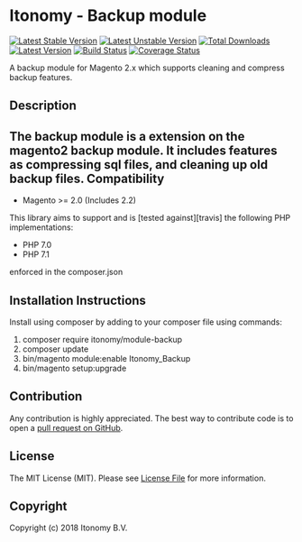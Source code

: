 # Itonomy - Backup module

[![Latest Stable Version](https://poser.pugx.org/itonomy/module-backup/v/stable)](https://packagist.org/packages/itonomy/module-backup)
[![Latest Unstable Version](https://poser.pugx.org/itonomy/module-backup/v/unstable)](https://packagist.org/packages/itonomy/module-backup)
[![Total Downloads](https://poser.pugx.org/itonomy/module-backup/downloads)](https://packagist.org/packages/itonomy/module-backup)
[![Latest Version](https://img.shields.io/packagist/v/itonomy/module-backup.svg)](https://github.com/itonomy/module-backup/releases)
[![Build Status](https://travis-ci.org/Itonomy/module-backup.svg?branch=master)](https://travis-ci.org/Itonomy/module-backup)
[![Coverage Status](https://coveralls.io/repos/github/Itonomy/module-backup/badge.svg)](https://coveralls.io/github/Itonomy/module-backup)

A backup module for Magento 2.x which supports cleaning and compress backup features.

Description
-----------
The backup module is a extension on the magento2 backup module. It includes features as compressing sql files, and cleaning up old backup files.
Compatibility
-------------
- Magento >= 2.0 (Includes 2.2)

This library aims to support and is [tested against][travis] the following PHP
implementations:

* PHP 7.0
* PHP 7.1

enforced in the composer.json

Installation Instructions
-------------------------
Install using composer by adding to your composer file using commands:

1. composer require itonomy/module-backup
2. composer update
3. bin/magento module:enable Itonomy_Backup
4. bin/magento setup:upgrade

Contribution
------------
Any contribution is highly appreciated. The best way to contribute code is to open a [pull request on GitHub](https://help.github.com/articles/using-pull-requests).


## License

The MIT License (MIT). Please see [License File](LICENSE) for more information.


Copyright
---------
Copyright (c) 2018 Itonomy B.V.


